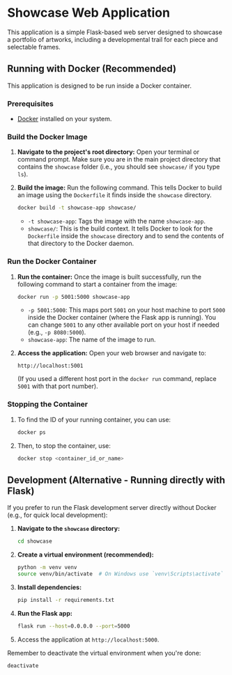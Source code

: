 # Showcase Web Application

This application is a simple Flask-based web server designed to showcase a portfolio of artworks, including a developmental trail for each piece and selectable frames.

## Running with Docker (Recommended)

This application is designed to be run inside a Docker container.

### Prerequisites

*   [Docker](https://docs.docker.com/get-docker/) installed on your system.

### Build the Docker Image

1.  **Navigate to the project's root directory:**
    Open your terminal or command prompt. Make sure you are in the main project directory that contains the `showcase` folder (i.e., you should see `showcase/` if you type `ls`).

2.  **Build the image:**
    Run the following command. This tells Docker to build an image using the `Dockerfile` it finds inside the `showcase` directory.
    ```bash
    docker build -t showcase-app showcase/
    ```
    *   `-t showcase-app`: Tags the image with the name `showcase-app`.
    *   `showcase/`: This is the build context. It tells Docker to look for the `Dockerfile` inside the `showcase` directory and to send the contents of that directory to the Docker daemon.

### Run the Docker Container

1.  **Run the container:**
    Once the image is built successfully, run the following command to start a container from the image:
    ```bash
    docker run -p 5001:5000 showcase-app
    ```
    *   `-p 5001:5000`: This maps port `5001` on your host machine to port `5000` inside the Docker container (where the Flask app is running). You can change `5001` to any other available port on your host if needed (e.g., `-p 8080:5000`).
    *   `showcase-app`: The name of the image to run.

2.  **Access the application:**
    Open your web browser and navigate to:
    ```
    http://localhost:5001
    ```
    (If you used a different host port in the `docker run` command, replace `5001` with that port number).

### Stopping the Container

1.  To find the ID of your running container, you can use:
    ```bash
    docker ps
    ```
2.  Then, to stop the container, use:
    ```bash
    docker stop <container_id_or_name>
    ```

## Development (Alternative - Running directly with Flask)

If you prefer to run the Flask development server directly without Docker (e.g., for quick local development):

1.  **Navigate to the `showcase` directory:**
    ```bash
    cd showcase
    ```
2.  **Create a virtual environment (recommended):**
    ```bash
    python -m venv venv
    source venv/bin/activate  # On Windows use `venv\Scripts\activate`
    ```
3.  **Install dependencies:**
    ```bash
    pip install -r requirements.txt
    ```
4.  **Run the Flask app:**
    ```bash
    flask run --host=0.0.0.0 --port=5000
    ```
5.  Access the application at `http://localhost:5000`.

Remember to deactivate the virtual environment when you're done:
```bash
deactivate
```
